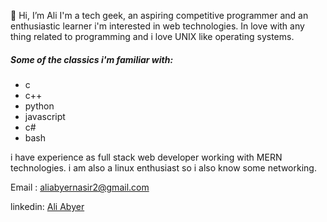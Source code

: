 👋 Hi, I’m Ali
I'm a tech geek, an aspiring competitive programmer and an enthusiastic learner 
i'm interested in web technologies.
In love with any thing related to programming and i love UNIX like operating systems.

##### Some of the classics i'm familiar with:
- c
- c++
- python
- javascript
- c#
- bash

i have experience as full stack web developer working with MERN technologies.
i am also a linux enthusiast so i also know some networking.

Email :
aliabyernasir2@gmail.com

linkedin:
[Ali Abyer](https://www.linkedin.com/in/ali-abyer-05410a202/)

<!---
AbyerAli/AbyerAli is a ✨ special ✨ repository because its `README.md` (this file) appears on your GitHub profile.
You can click the Preview link to take a look at your changes.
--->
